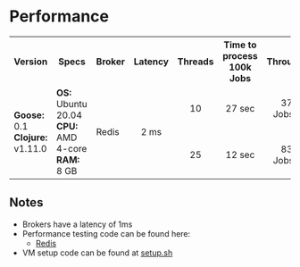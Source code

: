 Performance
============

<table>
<tr>
  <th>Version</th>
  <th>Specs</th>
  <th>Broker</th>
  <th>Latency</th>
  <th>Threads</th>
  <th>Time to process<br>100k Jobs</th>
  <th>Throughput</th>
</tr>
<tr>
  <td rowspan="2"><b>Goose:</b> 0.1<br><b>Clojure:</b> v1.11.0</td>
  <td rowspan="2"><b>OS:</b> Ubuntu 20.04<br><b>CPU:</b> AMD 4-core<br><b>RAM:</b> 8 GB</td>
  <td rowspan="2">Redis</td>
  <td rowspan="2" align="center">2 ms</td>
  <td align="center">10</td>
  <td align="center">27 sec</td>
  <td align="center">3700 Jobs/sec</td>
</tr>
<tr align="center">
  <td>25</td>
  <td>12 sec</td>
  <td>8300 Jobs/sec</td>
</tr>
</table>

Notes
---------

- Brokers have a latency of 1ms
- Performance testing code can be found here:
  - [Redis](https://github.com/nilenso/goose/tree/main/perf/redis)
- VM setup code can be found at [setup.sh](https://github.com/nilenso/goose/blob/main/perf/setup.sh)
